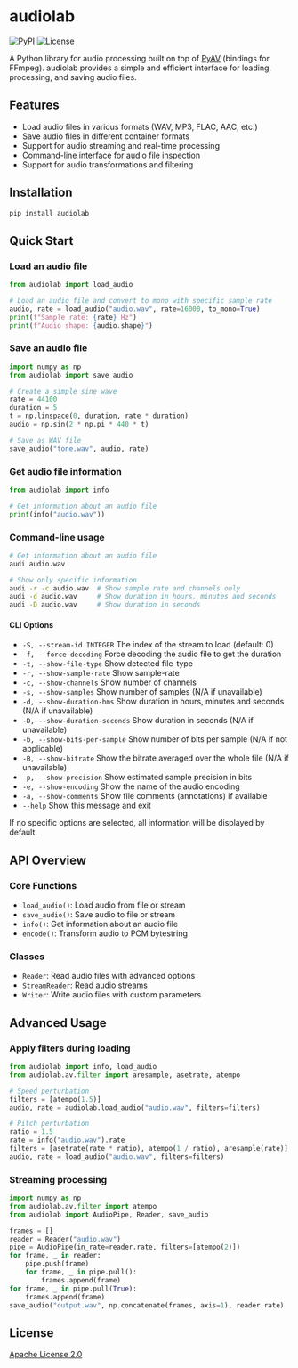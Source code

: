 # audiolab

[![PyPI](https://img.shields.io/pypi/v/audiolab)](https://pypi.org/project/audiolab/)
[![License](https://img.shields.io/github/license/pengzhendong/audiolab)](LICENSE)

A Python library for audio processing built on top of [PyAV](https://github.com/PyAV-Org/PyAV) (bindings for FFmpeg). audiolab provides a simple and efficient interface for loading, processing, and saving audio files.

## Features

- Load audio files in various formats (WAV, MP3, FLAC, AAC, etc.)
- Save audio files in different container formats
- Support for audio streaming and real-time processing
- Command-line interface for audio file inspection
- Support for audio transformations and filtering

## Installation

```bash
pip install audiolab
```

## Quick Start

### Load an audio file

```python
from audiolab import load_audio

# Load an audio file and convert to mono with specific sample rate
audio, rate = load_audio("audio.wav", rate=16000, to_mono=True)
print(f"Sample rate: {rate} Hz")
print(f"Audio shape: {audio.shape}")
```

### Save an audio file

```python
import numpy as np
from audiolab import save_audio

# Create a simple sine wave
rate = 44100
duration = 5
t = np.linspace(0, duration, rate * duration)
audio = np.sin(2 * np.pi * 440 * t)

# Save as WAV file
save_audio("tone.wav", audio, rate)
```

### Get audio file information

```python
from audiolab import info

# Get information about an audio file
print(info("audio.wav"))
```

### Command-line usage

```bash
# Get information about an audio file
audi audio.wav

# Show only specific information
audi -r -c audio.wav  # Show sample rate and channels only
audi -d audio.wav     # Show duration in hours, minutes and seconds
audi -D audio.wav     # Show duration in seconds
```

#### CLI Options

- `-S, --stream-id INTEGER`        The index of the stream to load (default: 0)
- `-f, --force-decoding`           Force decoding the audio file to get the duration
- `-t, --show-file-type`           Show detected file-type
- `-r, --show-sample-rate`         Show sample-rate
- `-c, --show-channels`            Show number of channels
- `-s, --show-samples`             Show number of samples (N/A if unavailable)
- `-d, --show-duration-hms`        Show duration in hours, minutes and seconds (N/A if unavailable)
- `-D, --show-duration-seconds`    Show duration in seconds (N/A if unavailable)
- `-b, --show-bits-per-sample`     Show number of bits per sample (N/A if not applicable)
- `-B, --show-bitrate`             Show the bitrate averaged over the whole file (N/A if unavailable)
- `-p, --show-precision`           Show estimated sample precision in bits
- `-e, --show-encoding`            Show the name of the audio encoding
- `-a, --show-comments`            Show file comments (annotations) if available
- `--help`                         Show this message and exit

If no specific options are selected, all information will be displayed by default.

## API Overview

### Core Functions

- `load_audio()`: Load audio from file or stream
- `save_audio()`: Save audio to file or stream
- `info()`: Get information about an audio file
- `encode()`: Transform audio to PCM bytestring

### Classes

- `Reader`: Read audio files with advanced options
- `StreamReader`: Read audio streams
- `Writer`: Write audio files with custom parameters

## Advanced Usage

### Apply filters during loading

```python
from audiolab import info, load_audio
from audiolab.av.filter import aresample, asetrate, atempo

# Speed perturbation
filters = [atempo(1.5)]
audio, rate = audiolab.load_audio("audio.wav", filters=filters)

# Pitch perturbation
ratio = 1.5
rate = info("audio.wav").rate
filters = [asetrate(rate * ratio), atempo(1 / ratio), aresample(rate)]
audio, rate = load_audio("audio.wav", filters=filters)
```

### Streaming processing

```python
import numpy as np
from audiolab.av.filter import atempo
from audiolab import AudioPipe, Reader, save_audio

frames = []
reader = Reader("audio.wav")
pipe = AudioPipe(in_rate=reader.rate, filters=[atempo(2)])
for frame, _ in reader:
    pipe.push(frame)
    for frame, _ in pipe.pull():
        frames.append(frame)
for frame, _ in pipe.pull(True):
    frames.append(frame)
save_audio("output.wav", np.concatenate(frames, axis=1), reader.rate)
```

## License

[Apache License 2.0](LICENSE)
